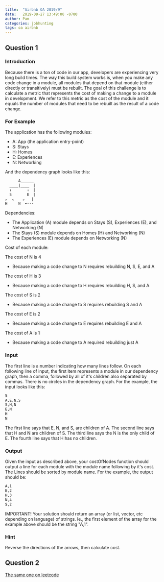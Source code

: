```yaml
---
title:  "Airbnb OA 2019/9"
date:   2019-09-27 13:49:00 -0700
author: Pan
categories: jobhunting
tags: oa airbnb 
---
```

## Question 1

### Introduction

Because there is a ton of code in our app, developers are experiencing very long build times. The way this build system works is, when you make any code change in a module, all modules that depend on that module (either directly or transitively) must be rebuilt. The goal of this challenge is to calculate a metric that represents the cost of making a change to a module in development. We refer to this metric as the cost of the module and it equals the number of modules that need to be rebuilt as the result of a code change.

### For Example

The application has the following modules:

* A: App (the application entry-point)
* S: Stays
* H: Homes
* E: Experiences
* N: Networking

And the dependency graph looks like this:

```html
      A______
  ____|____  |
  ↓       ↓  |
  S       E  |  
↙  ↘    ↙   |
H     N  ←---
```

Dependencies:

* The Application (A) module depends on Stays (S), Experiences (E), and Networking (N)
* The Stays (S) module depends on Homes (H) and Networking (N)
* The Experiences (E) module depends on Networking (N)

Cost of each module:

The cost of N is 4

* Because making a code change to N requires rebuilding N, S, E, and A

The cost of H is 3

* Because making a code change to H requires rebuilding H, S, and A

The cost of S is 2

* Because making a code change to S requires rebuilding S and A

The cost of E is 2

* Because making a code change to E requires rebuilding E and A

The cost of A is 1

* Because making a code change to A required rebuilding just A

### Input

The first line is a number indicating how many lines follow. On each following line of input, the first item represents a module in our dependency graph, then a comma, followed by all of it's children also separated by commas. There is no circles in the dependency graph. For the example, the input looks like this:

```html
5
A,E,N,S
S,H,N
E,N
H
N
```

The first line says that E, N, and S, are children of A.
The second line says that H and N are children of S.
The third line says the N is the only child of E.
The fourth line says that H has no children.

### Output

Given the input as described above, your costOfNodes function should output a line for each module with the module name following by it's cost. The Lines should be sorted by module name. For the example, the output should be:

```html
A,1
E,2
H,3
N,4
S,2
```

IMPORTANT! Your solution should return an array (or list, vector, etc depending on language) of strings. Ie., the first element of the array for the example above should be the string "A,1".

### Hint

Reverse the directions of the arrows, then calculate cost.

## Question 2

[The same one on leetcode](https://leetcode.com/problems/fraction-to-recurring-decimal/)
